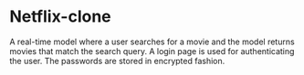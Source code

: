 # Netflix-clone
A real-time model where a user searches for a movie and the model returns movies that match the search query. A login page is used for authenticating the user. The passwords are stored in encrypted fashion.
